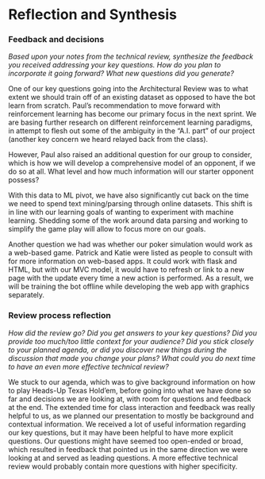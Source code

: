 # Reflection and Synthesis

### Feedback and decisions

*Based upon your notes from the technical review, synthesize the feedback you received addressing your key questions. How do you plan to incorporate it going forward? What new questions did you generate?*

One of our key questions going into the Architectural Review was to what extent we should train off of an existing dataset as opposed to have the bot learn from scratch. Paul’s recommendation to move forward with reinforcement learning has become our primary focus in the next sprint. We are basing further research on different reinforcement learning paradigms, in attempt to flesh out some of the ambiguity in the “A.I. part” of our project (another key concern we heard relayed back from the class).

However, Paul also raised an additional question for our group to consider, which is how we will develop a comprehensive model of an opponent, if we do so at all. What level and how much information will our starter opponent possess?

With this data to ML pivot, we have also significantly cut back on the time we need to spend text mining/parsing through online datasets. This shift is in line with our learning goals of wanting to experiment with machine learning. Shedding some of the work around data parsing and working to simplify the game play will allow to focus more on our goals.

Another question we had was whether our poker simulation would work as a web-based game. Patrick and Katie were listed as people to consult with for more information on web-based apps. It could work with flask and HTML, but with our MVC model, it would have to refresh or link to a new page with the update every time a new action is performed. As a result, we will be training the bot offline while developing the web app with graphics separately.

### Review process reflection

*How did the review go? Did you get answers to your key questions? Did you provide too much/too little context for your audience? Did you stick closely to your planned agenda, or did you discover new things during the discussion that made you change your plans? What could you do next time to have an even more effective technical review?*

We stuck to our agenda, which was to give background information on how to play Heads-Up Texas Hold’em, before going into what we have done so far and decisions we are looking at, with room for questions and feedback at the end. The extended time for class interaction and feedback was really helpful to us, as we planned our presentation to mostly be background and contextual information. We received a lot of useful information regarding our key questions, but it may have been helpful to have more explicit questions. Our questions might have seemed too open-ended or broad, which resulted in feedback that pointed us in the same direction we were looking at and served as leading questions.  A more effective technical review would probably contain more questions with higher specificity.

